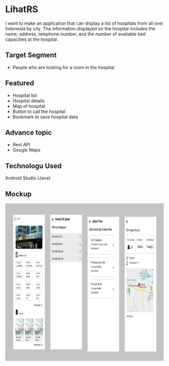 # LihatRS
I want to make an application that can display a list of hospitals from all over Indonesia by city. The information displayed on the hospital includes the name, address, telephone number, and the number of available bed capacities at the hospital.

## Target Segment
- People who are looking for a room in the hospital

## Featured
- Hospital list
- Hospital details
- Map of hospital
- Button to call the hospital
- Bookmark to save hospital data

## Advance topic
- Rest API
- Google Maps

## Technologu Used
Android Studio (Java)

## Mockup
<p align="center">
  <img height="500" src="Mockup.png">
  &nbsp &nbsp
</p>
